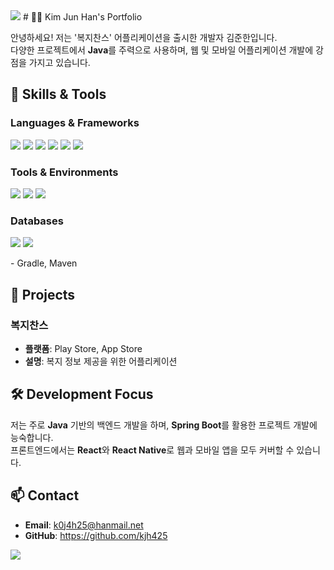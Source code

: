 <img src="https://capsule-render.vercel.app/api?type=waving&color=BDBDC8&height=150&section=header" />
# 👨‍💻 Kim Jun Han's Portfolio

안녕하세요! 저는 '복지찬스' 어플리케이션을 출시한 개발자 김준한입니다.  
다양한 프로젝트에서 **Java**를 주력으로 사용하며, 웹 및 모바일 어플리케이션 개발에 강점을 가지고 있습니다.

## 🌟 Skills & Tools

### Languages & Frameworks
<p align="left">
  <img src="https://img.shields.io/badge/Java-007396?style=for-the-badge&logo=java&logoColor=white" />
  <img src="https://img.shields.io/badge/JavaScript-F7DF1E?style=for-the-badge&logo=javascript&logoColor=black" />
  <img src="https://img.shields.io/badge/HTML5-E34F26?style=for-the-badge&logo=html5&logoColor=white" />
  <img src="https://img.shields.io/badge/CSS3-1572B6?style=for-the-badge&logo=css3&logoColor=white" />
  <img src="https://img.shields.io/badge/React-61DAFB?style=for-the-badge&logo=react&logoColor=black" />
  <img src="https://img.shields.io/badge/React_Native-20232A?style=for-the-badge&logo=react&logoColor=61DAFB" />
</p>

### Tools & Environments
<p align="left">
  <img src="https://img.shields.io/badge/Linux-FCC624?style=for-the-badge&logo=linux&logoColor=black" />
  <img src="https://img.shields.io/badge/Docker-2496ED?style=for-the-badge&logo=docker&logoColor=white" />
  <img src="https://img.shields.io/badge/Tomcat-F8DC75?style=for-the-badge&logo=apache-tomcat&logoColor=black" />
</p>

### Databases
<p align="left">
  <img src="https://img.shields.io/badge/Oracle-F80000?style=for-the-badge&logo=oracle&logoColor=white" />
  <img src="https://img.shields.io/badge/PostgreSQL-336791?style=for-the-badge&logo=postgresql&logoColor=white" />
</p>
  - Gradle, Maven

## 📱 Projects

### 복지찬스  
- **플랫폼**: Play Store, App Store
- **설명**: 복지 정보 제공을 위한 어플리케이션

## 🛠️ Development Focus

저는 주로 **Java** 기반의 백엔드 개발을 하며, **Spring Boot**를 활용한 프로젝트 개발에 능숙합니다.  
프론트엔드에서는 **React**와 **React Native**로 웹과 모바일 앱을 모두 커버할 수 있습니다.

## 📫 Contact

- **Email**: k0j4h25@hanmail.net
- **GitHub**: https://github.com/kjh425


<img src="https://capsule-render.vercel.app/api?type=waving&color=BDBDC8&height=150&section=footer" />
